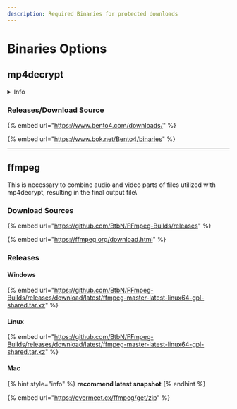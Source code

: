 ```yaml
---
description: Required Binaries for protected downloads
---
```


# Binaries Options

## mp4decrypt

<details>

<summary>Info</summary>

Decryption is necessary for specific content. Utilize this to establish the path for 'mp4decrypt' on your system.

Please note, it's not available through pip and must be obtained separately.

You'll only require 'mp4decrypt' or 'mp4decrypt.exe'

other files can be deleted.

</details>

### Releases/Download Source

{% embed url="https://www.bento4.com/downloads/" %}

{% embed url="https://www.bok.net/Bento4/binaries" %}

***

## ffmpeg

This is necessary to combine audio and video parts of files utilized with mp4decrypt, resulting in the final output file\


### Download Sources

{% embed url="https://github.com/BtbN/FFmpeg-Builds/releases" %}

{% embed url="https://ffmpeg.org/download.html" %}

### Releases

#### **Windows**

{% embed url="https://github.com/BtbN/FFmpeg-Builds/releases/download/latest/ffmpeg-master-latest-linux64-gpl-shared.tar.xz" %}

#### **Linux**

{% embed url="https://github.com/BtbN/FFmpeg-Builds/releases/download/latest/ffmpeg-master-latest-linux64-gpl-shared.tar.xz" %}

#### Mac

{% hint style="info" %}
**recommend latest snapshot**
{% endhint %}

{% embed url="https://evermeet.cx/ffmpeg/get/zip" %}

